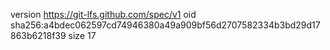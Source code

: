 version https://git-lfs.github.com/spec/v1
oid sha256:a4bdec062597cd74946380a49a909bf56d2707582334b3bd29d17863b6218f39
size 17
